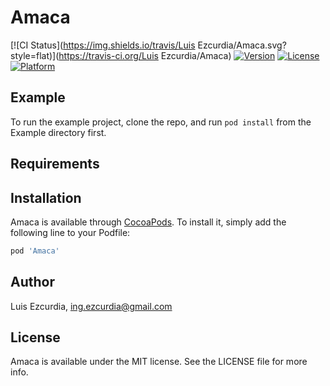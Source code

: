 # Amaca

[![CI Status](https://img.shields.io/travis/Luis Ezcurdia/Amaca.svg?style=flat)](https://travis-ci.org/Luis Ezcurdia/Amaca)
[![Version](https://img.shields.io/cocoapods/v/Amaca.svg?style=flat)](https://cocoapods.org/pods/Amaca)
[![License](https://img.shields.io/cocoapods/l/Amaca.svg?style=flat)](https://cocoapods.org/pods/Amaca)
[![Platform](https://img.shields.io/cocoapods/p/Amaca.svg?style=flat)](https://cocoapods.org/pods/Amaca)

## Example

To run the example project, clone the repo, and run `pod install` from the Example directory first.

## Requirements

## Installation

Amaca is available through [CocoaPods](https://cocoapods.org). To install
it, simply add the following line to your Podfile:

```ruby
pod 'Amaca'
```

## Author

Luis Ezcurdia, ing.ezcurdia@gmail.com

## License

Amaca is available under the MIT license. See the LICENSE file for more info.
